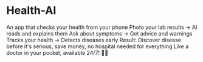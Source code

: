 # Health-AI
An app that checks your health from your phone  Photo your lab results → AI reads and explains them Ask about symptoms → Get advice and warnings Tracks your health → Detects diseases early  Result: Discover disease before it's serious, save money, no hospital needed for everything Like a doctor in your pocket, available 24/7! 🏥📱
